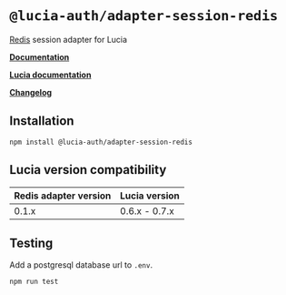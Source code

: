 # `@lucia-auth/adapter-session-redis`

[Redis](https://redis.io) session adapter for Lucia

**[Documentation](https://lucia-auth.com/learn/adapters/redis)**

**[Lucia documentation](https://lucia-auth.com)**

**[Changelog](https://github.com/pilcrowOnPaper/lucia/blob/main/packages/session-adapter-redis/CHANGELOG.md)**

## Installation

```
npm install @lucia-auth/adapter-session-redis
```

## Lucia version compatibility

| Redis adapter version | Lucia version |
| --------------------- | ------------- |
| 0.1.x                 | 0.6.x - 0.7.x |

## Testing

Add a postgresql database url to `.env`.

```
npm run test
```
